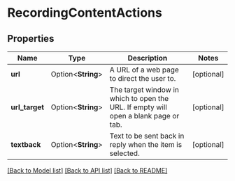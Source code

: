 # RecordingContentActions

## Properties

Name | Type | Description | Notes
------------ | ------------- | ------------- | -------------
**url** | Option<**String**> | A URL of a web page to direct the user to. | [optional]
**url_target** | Option<**String**> | The target window in which to open the URL. If empty will open a blank page or tab. | [optional]
**textback** | Option<**String**> | Text to be sent back in reply when the item is selected. | [optional]

[[Back to Model list]](../README.md#documentation-for-models) [[Back to API list]](../README.md#documentation-for-api-endpoints) [[Back to README]](../README.md)


